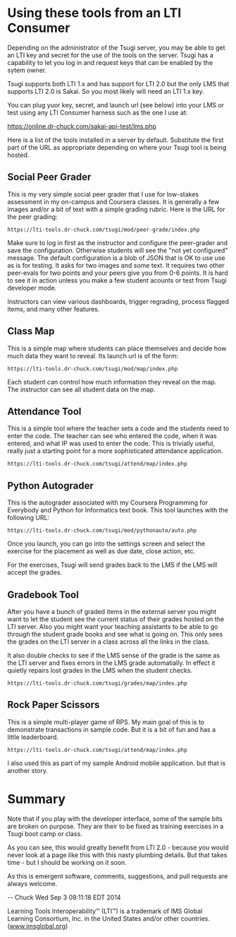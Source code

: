 Using these tools from an LTI Consumer
======================================

Depending on the administrator of the Tsugi server, you may
be able to get an LTI key and secret for the use of the tools
on the server.  Tsugi has a capability to let you log in
and request keys that can be enabled by the sytem owner.

Tsugi supports both LTI 1.x and has support for LTI 2.0 but 
the only LMS that supports LTI 2.0 is Sakai.  So you most 
likely will need an LTI 1.x key.

You can plug yuor key, secret, and launch url (see below) into your LMS 
or test using any LTI Consumer harness such as the one I use at:

https://online.dr-chuck.com/sakai-api-test/lms.php

Here is a list of the tools installed in a server by default.
Substitute the first part of the URL as appropriate depending on 
where your Tsugi tool is being hosted.

Social Peer Grader
------------------

This is my very simple social peer grader that I use for low-stakes assessment
in my on-campus and Coursera classes.   It is generally a few images 
and/or a bit of text with a simple grading rubric.  Here is the 
URL for the peer grading:

    https://lti-tools.dr-chuck.com/tsugi/mod/peer-grade/index.php

Make sure to log in first as the instructor and configure the peer-grader and
save the configuration.  Otherwise students will see the "not yet configured"
message.  The default configuration is a blob of JSON that is OK to use use as
is for testing.   It asks for two images and some text.   It requires two other
peer-evals for two points and your peers give you from 0-6 points.  It is hard
to see it in action unless you make a few student acounts or test from Tsugi 
developer mode.

Instructors can view various dashboards, trigger regrading, process flagged
items, and many other features.

Class Map
---------

This is a simple map where students can place themselves and
decide how much data they want to reveal. Its launch url is of
the form:

    https://lti-tools.dr-chuck.com/tsugi/mod/map/index.php

Each student can control how much information they reveal on the map.
The instructor can see all student data on the map.

Attendance Tool
---------------

This is a simple tool where the teacher sets a code and the students
need to enter the code.  The teacher can see who entered the code,
when it was entered, and what IP was used to enter the code.
This is trivially useful, really just a starting point for a more
sophisticated attendance application.

    https://lti-tools.dr-chuck.com/tsugi/attend/map/index.php

Python Autograder
-----------------

This is the autograder associated with my Coursera
Programming for Everybody and Python for Informatics text book.
This tool launches with the following URL:

    https://lti-tools.dr-chuck.com/tsugi/mod/pythonauto/auto.php

Once you launch, you can go into the settings screen and select the 
exercise for the placement as well as due date, close action, etc.

For the exercises, Tsugi will send grades back to the LMS if the 
LMS will accept the grades.

Gradebook Tool
--------------

After you have a bunch of graded items in the external server you
might want to let the student see the current status of their grades
hosted on the LTI server.  Also you might want your teaching assistants
to be able to go through the student grade books and see what is going
on.  This only sees the grades on the LTI server in a class across
all the links in the class.

It also double checks to see if the LMS sense of the grade is the
same as the LTI server and fixes errors in the LMS grade automatially.
In effect it quietly repairs lost grades in the LMS when the student
checks.

    https://lti-tools.dr-chuck.com/tsugi/grades/map/index.php

Rock Paper Scissors
-------------------

This is a simple multi-player game of RPS.  My main goal of this
is to demonstrate transactions in sample code.  But it is a bit
of fun and has a little leaderboard.

    https://lti-tools.dr-chuck.com/tsugi/attend/map/index.php

I also used this as part of my sample Android mobile application.
but that is another story.

Summary
=======

Note that if you play with the developer interface, some of the
sample bits are broken on purpose.   They are their to be fixed as
training exercises in a Tsugi boot camp or class.

As you can see, this would greatly benefit from LTI 2.0 - because
you would never look at a page like this with this nasty plumbing
details.  But that takes time - but I should be working on it soon.

As this is emergent software, comments, suggestions, and pull
requests are always welcome.

\-- Chuck
Wed Sep  3 09:11:18 EDT 2014

Learning Tools Interoperability™ (LTI™) is a
trademark of IMS Global Learning Consortium, Inc. in
the United States and/or other countries. (www.imsglobal.org)


